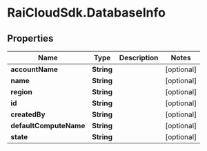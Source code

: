 # RaiCloudSdk.DatabaseInfo

## Properties

Name | Type | Description | Notes
------------ | ------------- | ------------- | -------------
**accountName** | **String** |  | [optional] 
**name** | **String** |  | [optional] 
**region** | **String** |  | [optional] 
**id** | **String** |  | [optional] 
**createdBy** | **String** |  | [optional] 
**defaultComputeName** | **String** |  | [optional] 
**state** | **String** |  | [optional] 


